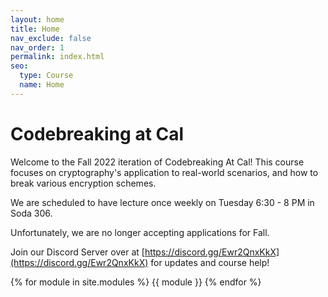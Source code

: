 ```yaml
---
layout: home
title: Home
nav_exclude: false
nav_order: 1
permalink: index.html
seo:
  type: Course
  name: Home
---
```


# Codebreaking at Cal

Welcome to the Fall 2022 iteration of Codebreaking At Cal! This course focuses on cryptography's application to real-world scenarios, and how to break various encryption schemes. 

We are scheduled to have lecture once weekly on Tuesday 6:30 - 8 PM in Soda 306.

Unfortunately, we are no longer accepting applications for Fall.

Join our Discord Server over at [https://discord.gg/Ewr2QnxKkX](https://discord.gg/Ewr2QnxKkX) for updates and course help!

{% for module in site.modules %}
{{ module }}
{% endfor %}

